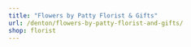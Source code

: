 ```yaml
---
title: "Flowers by Patty Florist & Gifts"
url: /denton/flowers-by-patty-florist-and-gifts/
shop: florist
---
```

